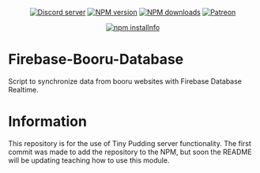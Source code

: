 <div align="center">
<p>
    <a href="https://discord.gg/TgHdvJd"><img src="https://img.shields.io/discord/413193536188579841?color=7289da&logo=discord&logoColor=white" alt="Discord server" /></a>
    <a href="https://www.npmjs.com/package/@tinypudding/firebase-booru-database"><img src="https://img.shields.io/npm/v/@tinypudding/firebase-booru-database.svg?maxAge=3600" alt="NPM version" /></a>
    <a href="https://www.npmjs.com/package/@tinypudding/firebase-booru-database"><img src="https://img.shields.io/npm/dt/@tinypudding/firebase-booru-database.svg?maxAge=3600" alt="NPM downloads" /></a>
    <a href="https://www.patreon.com/JasminDreasond"><img src="https://img.shields.io/badge/donate-patreon-F96854.svg" alt="Patreon" /></a>
</p>
<p>
    <a href="https://nodei.co/npm/@tinypudding/firebase-booru-database/"><img src="https://nodei.co/npm/@tinypudding/firebase-booru-database.png?downloads=true&stars=true" alt="npm installnfo" /></a>
</p>
</div>

# Firebase-Booru-Database
Script to synchronize data from booru websites with Firebase Database Realtime.

# Information
This repository is for the use of Tiny Pudding server functionality. The first commit was made to add the repository to the NPM, but soon the README will be updating teaching how to use this module.
